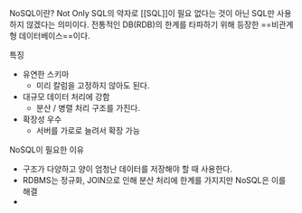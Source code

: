 NoSQL이란?
Not Only SQL의 약자로 [[SQL]]이 필요 없다는 것이 아닌 SQL만 사용하지 않겠다는 의미이다.
전통적인 DB(RDB)의 한계를 타파하기 위해 등장한 ==비관계형 데이터베이스==이다.

특징
- 유연한 스키마
	- 미리 칼럼을 고정하지 않아도 된다.
- 대규모 데이터 처리에 강함
	- 분산 / 병렬 처리 구조를 가진다.
- 확장성 우수
	- 서버를 가로로 늘려서 확장 가능

NoSQL이 필요한 이유
- 구조가 다양하고 양이 엄청난 데이터를 저장해야 할 때 사용한다.
- RDBMS는 정규화, JOIN으로 인해 분산 처리에 한계를 가지지만 NoSQL은 이를 해결
- 